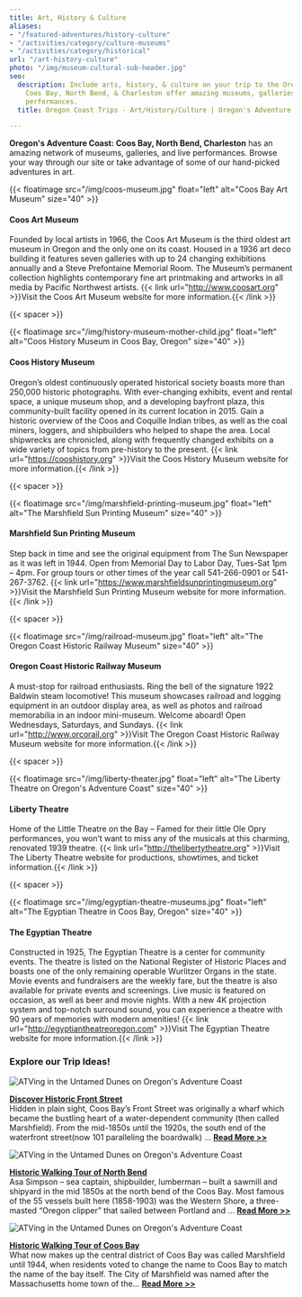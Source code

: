 ```yaml
---
title: Art, History & Culture
aliases:
- "/featured-adventures/history-culture"
- "/activities/category/culture-museums"
- "/activities/category/historical"
url: "/art-history-culture"
photo: "/img/museum-cultural-sub-header.jpg"
seo:
  description: Include arts, history, & culture on your trip to the Oregon Coast!
    Coos Bay, North Bend, & Charleston offer amazing museums, galleries, and live
    performances.
  title: Oregon Coast Trips - Art/History/Culture | Oregon's Adventure Coast

---
```

**Oregon's Adventure Coast: Coos Bay, North Bend, Charleston** has an amazing network of museums, galleries, and live performances.  Browse your way through our site or take advantage of some of our hand-picked adventures in art.

{{< floatimage src="/img/coos-museum.jpg" float="left" alt="Coos Bay Art Museum" size="40" >}}

#### Coos Art Museum

Founded by local artists in 1966, the Coos Art Museum is the third oldest art museum in Oregon and the only one on its coast. Housed in a 1936 art deco building it features seven galleries with up to 24 changing exhibitions annually and a Steve Prefontaine Memorial Room. The Museum’s permanent collection highlights contemporary fine art printmaking and artworks in all media by Pacific Northwest artists. {{< link url="http://www.coosart.org" >}}Visit the Coos Art Museum website for more information.{{< /link >}}

{{< spacer >}}

{{< floatimage src="/img/history-museum-mother-child.jpg" float="left" alt="Coos History Museum in Coos Bay, Oregon" size="40" >}}

#### Coos History Museum

Oregon’s oldest continuously operated historical society boasts more than 250,000 historic photographs. With ever-changing exhibits, event and rental space, a unique museum shop, and a developing bayfront plaza, this community-built facility opened in its current location in 2015. Gain a historic overview of the Coos and Coquille Indian tribes, as well as the coal miners, loggers, and shipbuilders who helped to shape the area. Local shipwrecks are chronicled, along with frequently changed exhibits on a wide variety of topics from pre-history to the present. {{< link url="https://cooshistory.org" >}}Visit the Coos History Museum website for more information.{{< /link >}}

{{< spacer >}}

{{< floatimage src="/img/marshfield-printing-museum.jpg" float="left" alt="The Marshfield Sun Printing Museum" size="40" >}}

#### Marshfield Sun Printing Museum

Step back in time and see the original equipment from The Sun Newspaper as it was left in 1944. Open from Memorial Day to Labor Day, Tues-Sat 1pm – 4pm. For group tours or other times of the year call 541-266-0901 or 541-267-3762. {{< link url="https://www.marshfieldsunprintingmuseum.org" >}}Visit the Marshfield Sun Printing Museum website for more information.{{< /link >}}

{{< spacer >}}

{{< floatimage src="/img/railroad-museum.jpg" float="left" alt="The Oregon Coast Historic Railway Museum" size="40" >}}

#### Oregon Coast Historic Railway Museum

A must-stop for railroad enthusiasts. Ring the bell of the signature 1922 Baldwin steam locomotive! This museum showcases railroad and logging equipment in an outdoor display area, as well as photos and railroad memorabilia in an indoor mini-museum. Welcome aboard! Open Wednesdays, Saturdays, and Sundays. {{< link url="http://www.orcorail.org" >}}Visit The Oregon Coast Historic Railway Museum website for more information.{{< /link >}}

{{< spacer >}}

{{< floatimage src="/img/liberty-theater.jpg" float="left" alt="The Liberty Theatre on Oregon's Adventure Coast" size="40" >}}

#### Liberty Theatre

Home of the Little Theatre on the Bay – Famed for their little Ole Opry performances,  you won’t want to miss any of the musicals at this charming, renovated 1939 theatre. {{< link url="http://thelibertytheatre.org" >}}Visit The Liberty Theatre website for productions, showtimes, and ticket information.{{< /link >}}

{{< spacer >}}

{{< floatimage src="/img/egyptian-theatre-museums.jpg" float="left" alt="The Egyptian Theatre in Coos Bay, Oregon" size="40" >}}

#### The Egyptian Theatre

Constructed in 1925, The Egyptian Theatre is a center for community events. The theatre is listed on the National Register of Historic Places and boasts one of the only remaining operable Wurlitzer Organs in the state. Movie events and fundraisers are the weekly fare, but the theatre is also available for private events and screenings. Live music is featured on occasion, as well as beer and movie nights. With a new 4K projection system and top-notch surround sound, you can experience a theatre with 90 years of memories with modern amenities! {{< link url="http://egyptiantheatreoregon.com" >}}Visit The Egyptian Theatre website for more information.{{< /link >}}

<div class="clearfix"></div>

### Explore our Trip Ideas!

<div class="trip-idea-thumbnail">
<img src="/img/ti-walking-historic-thumb.jpg" alt="ATVing in the Untamed Dunes on Oregon's Adventure Coast"></div>

[**Discover Historic Front Street**](/tripideas/discover-historic-front-street)  
Hidden in plain sight, Coos Bay’s Front Street was originally a wharf which became the bustling heart of a water-dependent community (then called Marshfield).  From the mid-1850s until the 1920s, the south end of the waterfront street(now 101 paralleling the boardwalk) ... [**Read More >>**](/tripideas/discover-historic-front-street)

<div class="clearfix"></div>

<div class="trip-idea-thumbnail">
<img src="/img/ti-walking-northbend-thumb.jpg" alt="ATVing in the Untamed Dunes on Oregon's Adventure Coast"></div>

[**Historic Walking Tour of North Bend**](/tripideas/historic-walking-tour-of-north-bend)  
Asa Simpson – sea captain, shipbuilder, lumberman – built a sawmill and shipyard in the mid 1850s at the north bend of the Coos Bay. Most famous of the 55 vessels built here (1858-1903) was the Western Shore, a three-masted “Oregon clipper” that sailed between Portland and ... [**Read More >>**](/tripideas/historic-walking-tour-of-north-bend)

<div class="clearfix"></div>

<div class="trip-idea-thumbnail">
<img src="/img/ti-walking-coosbay-thumb.jpg" alt="ATVing in the Untamed Dunes on Oregon's Adventure Coast"></div>

[**Historic Walking Tour of Coos Bay**](/tripideas/historic-walking-tour-of-coos-bay)  
What now makes up the central district of Coos Bay was called Marshfield until 1944, when residents voted to change the name to Coos Bay to match the name of the bay itself. The City of Marshfield was named after the Massachusetts home town of the... [**Read More >>**](/tripideas/historic-walking-tour-of-coos-bay)